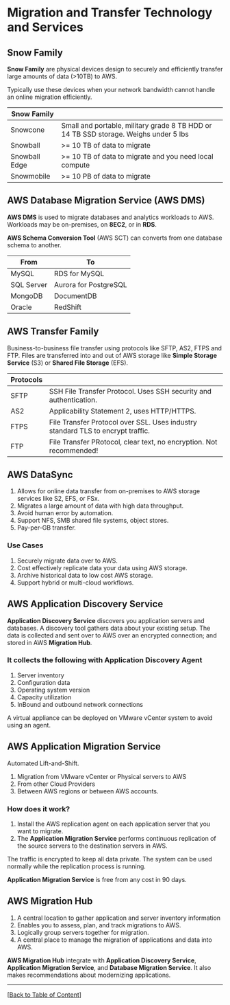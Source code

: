 # Migration and Transfer Technology and Services

## Snow Family

**Snow Family** are physical devices design to securely and efficiently transfer large amounts of data (>10TB) to AWS.

Typically use these devices when your network bandwidth cannot handle an online migration efficiently.

| Snow Family | |
|--- |--- |
| Snowcone | Small and portable, military grade 8 TB HDD or 14 TB SSD storage. Weighs under 5 lbs |
| Snowball | >= 10 TB of data to migrate |
| Snowball Edge | >= 10 TB of data to migrate and you need local compute |
| Snowmobile |  >= 10 PB of data to migrate |

## AWS Database Migration Service (AWS DMS)

**AWS DMS** is used to migrate databases and analytics workloads to AWS. Workloads may be on-premises, on **8EC2**, or in **RDS**.

**AWS Schema Conversion Tool** (AWS SCT) can converts from one database schema to another.

| From | To |
|--- |--- |
| MySQL | RDS for MySQL |
| SQL Server | Aurora for PostgreSQL |
| MongoDB | DocumentDB |
| Oracle | RedShift |

## AWS Transfer Family

Business-to-business file transfer using protocols like SFTP, AS2, FTPS and FTP. Files are transferred into and out of AWS storage like **Simple Storage Service** (S3) or **Shared File Storage** (EFS).

| Protocols | |
|--- |--- |
| SFTP | SSH File Transfer Protocol. Uses SSH security and authentication. |
| AS2 | Applicability Statement 2, uses HTTP/HTTPS. |
| FTPS | File Transfer Protocol over SSL. Uses industry standard TLS to encrypt traffic. |
| FTP | File Transfer PRotocol, clear text, no encryption. Not recommended! |

## AWS DataSync

1. Allows for online data transfer from on-premises to AWS storage services like S2, EFS, or FSx. 
1. Migrates a large amount of data with high data throughput.
1. Avoid human error by automation.
1. Support NFS, SMB shared file systems, object stores.
1. Pay-per-GB transfer.

### Use Cases

1. Securely migrate data over to AWS. 
1. Cost effectively replicate data your data using AWS storage. 
1. Archive historical data to low cost AWS storage.
1. Support hybrid or multi-cloud workflows.

## AWS Application Discovery Service

**Application Discovery Service** discovers you application servers and databases. A discovery tool gathers data about your existing setup. The data is collected and sent over to AWS over an encrypted connection; and stored in AWS **Migration Hub**.

### It collects the following with Application Discovery Agent

1. Server inventory
1. Configuration data
1. Operating system version
1. Capacity utilization
1. InBound and outbound network connections

A virtual appliance can be deployed on VMware vCenter system to avoid using an agent.

## AWS Application Migration Service

Automated Lift-and-Shift.

1. Migration from VMware vCenter or Physical servers to AWS
1. From other Cloud Providers
1. Between AWS regions or between AWS accounts.

### How does it work?

1. Install the AWS replication agent on each application server that you want to migrate.
1. The **Application Migration Service** performs continuous replication of the source servers to the destination servers in AWS.

The traffic is encrypted to keep all data private. The system can be used normally while the replication process is running.

**Application Migration Service** is free from any cost in 90 days.

## AWS Migration Hub

1. A central location to gather application and server inventory information
1. Enables you to assess, plan, and track migrations to AWS.
1. Logically group servers together for migration.
1. A central place to manage the migration of applications and data into AWS.

**AWS Migration Hub** integrate with **Application Discovery Service**, **Application Migration Service**, and **Database Migration Service**. It also makes recommendations about modernizing applications.

---

[[Back to Table of Content](README.md)]